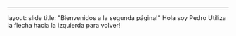 ---
layout: slide
title: "Bienvenidos a la segunda página!"
Hola soy Pedro
Utiliza la flecha hacia la izquierda para volver!
